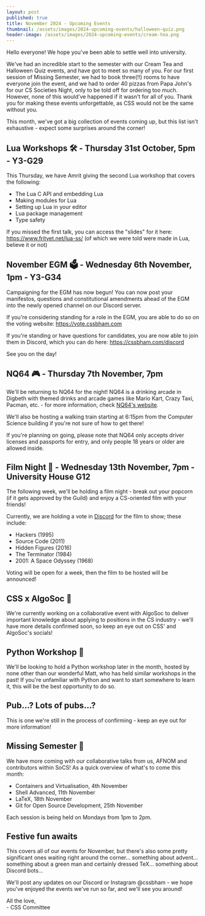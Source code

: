 ```yaml
---
layout: post
published: true
title: November 2024 - Upcoming Events
thumbnail: /assets/images/2024-upcoming-events/halloween-quiz.png
header-image: /assets/images/2024-upcoming-events/cream-tea.png
---
```

Hello everyone! We hope you've been able to settle well into university.

We've had an incredible start to the semester with our Cream Tea and Halloween Quiz events, and have got to meet so many
of you. For our first session of Missing Semester, we had to book three(!!) rooms to have everyone join the event, and
we had to order 40 pizzas from Papa John's for our CS Societies Night, only to be told off for ordering too much. 
However, none of this would've happened if it wasn't for all of you. Thank you for making these events unforgettable,
as CSS would not be the same without you.

This month, we've got a big collection of events coming up, but this list isn't exhaustive - expect some surprises
around the corner!

## Lua Workshops 🛠️ - Thursday 31st October, 5pm - Y3-G29

This Thursday, we have Amrit giving the second Lua workshop that covers the following:

- The Lua C API and embedding Lua
- Making modules for Lua
- Setting up Lua in your editor
- Lua package management
- Type safety

If you missed the first talk, you can access the "slides" for it here: <https://www.frityet.net/lua-ss/> (of which we were
told were made in Lua, believe it or not)

## November EGM 🗳️ - Wednesday 6th November, 1pm - Y3-G34

Campaigning for the EGM has now begun! You can now post your manifestos, questions and constitutional amendments ahead
of the EGM into the newly opened channel on our Discord server. 

If you're considering standing for a role in the EGM, you are able to do so on the voting website: <https://vote.cssbham.com>

If you're standing or have questions for candidates, you are now able to join them in Discord, which you can do here:
<https://cssbham.com/discord> 

See you on the day!

## NQ64 🎮 - Thursday 7th November, 7pm 

We'll be returning to NQ64 for the night! NQ64 is a drinking arcade in Digbeth with themed drinks and arcade games like
Mario Kart, Crazy Taxi, Pacman, etc. - for more information, check [NQ64's website](https://nq64.co.uk/birmingham/).

We'll also be hosting a walking train starting at 6:15pm from the Computer Science building if you're not sure of how
to get there!

If you're planning on going, please note that NQ64 only accepts driver licenses and passports for entry, and only people
18 years or older are allowed inside.

## Film Night 🎥 - Wednesday 13th November, 7pm - University House G12

The following week, we'll be holding a film night - break out your popcorn (if it gets approved by the Guild) and enjoy
a CS-oriented film with your friends!

Currently, we are holding a vote in [Discord](https://cssbham.com/discord) for the film to show; these include:

- Hackers (1995)
- Source Code (2011)
- Hidden Figures (2016)
- The Terminator (1984)
- 2001: A Space Odyssey (1968)

Voting will be open for a week, then the film to be hosted will be announced!

## CSS x AlgoSoc 💼

We're currently working on a collaborative event with AlgoSoc to deliver important knowledge about applying to positions
in the CS industry - we'll have more details confirmed soon, so keep an eye out on CSS' and AlgoSoc's socials!

## Python Workshop 🐍

We'll be looking to hold a Python workshop later in the month, hosted by none other than our wonderful Matt, who has 
held similar workshops in the past! If you're unfamiliar with Python and want to start somewhere to learn it, this will
be the best opportunity to do so.

## Pub...? Lots of pubs...?

This is one we're still in the process of confirming - keep an eye out for more information!

## Missing Semester 🐧

We have more coming with our collaborative talks from us, AFNOM and contributors within SoCS! As a quick overview of
what's to come this month:

- Containers and Virtualisation, 4th November
- Shell Advanced, 11th November
- LaTeX, 18th November
- Git for Open Source Development, 25th November

Each session is being held on Mondays from 1pm to 2pm.

## Festive fun awaits 

This covers all of our events for November, but there's also some pretty significant ones waiting right around the
corner... something about advent... something about a green man and certainly dressed TeX... something about Discord 
bots...

We'll post any updates on our Discord or Instagram @cssbham - we hope you've enjoyed the events we've run so far, and
we'll see you around! 

All the love,  
\- CSS Committee


